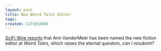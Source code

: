 ```yaml
---
layout: post
title: New Weird Tales Editor
tags: 
created: 1171658888
---
```

[SciFi Wire reports](http://www.scifi.com/scifiwire/index.php?category=5&id=40178) that Ann VanderMeer has been named the new fiction editor at *Weird Tales*, which raises the eternal question, *can I resubmit?*
